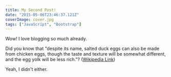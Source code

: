 ```yaml
---
title: My Second Post!
date: "2015-05-06T23:46:37.121Z"
coverImage: cover.jpg
tags: ["JavaScript", "Bootstrap"]
---
```


Wow! I love blogging so much already.

Did you know that "despite its name, salted duck eggs can also be made from
chicken eggs, though the taste and texture will be somewhat different, and the
egg yolk will be less rich."?
([Wikipedia Link](http://en.wikipedia.org/wiki/Salted_duck_egg))

Yeah, I didn't either.
